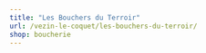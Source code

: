 ```yaml
---
title: "Les Bouchers du Terroir"
url: /vezin-le-coquet/les-bouchers-du-terroir/
shop: boucherie
---
```

